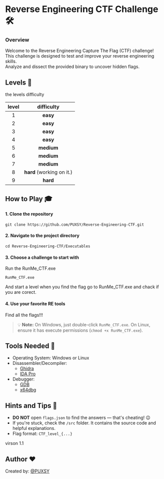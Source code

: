 # Reverse Engineering CTF Challenge 🛠️

### Overview
Welcome to the Reverse Engineering Capture The Flag (CTF) challenge!  
This challenge is designed to test and improve your reverse engineering skills.  
Analyze and dissect the provided binary to uncover hidden flags.

## Levels 📜
the levels difficulty

|level     |difficulty     | 
|:----------:|:-------------:| 
| 1 |  **easy**|
| 2 |  **easy**|
| 3 |  **easy**|
| 4 |  **easy**|
| 5 | **medium**|
| 6 | **medium**|
| 7 | **medium**|
| 8 | **hard** (working on it.)|
| 9 | **hard**|



## How to Play 🎓
#### 1. Clone the repository
```
git clone https://github.com/PUXSY/Reverse-Engineering-CTF.git
```
#### 2.  Navigate to the project directory
```
cd Reverse-Engineering-CTF/Executables
```
#### 3.  Choose a challenge to start with
Run the RunMe_CTF.exe
```
RunMe_CTF.exe
```
And start a level when you find the flag go to RunMe_CTF.exe and chack if you are corect.
#### 4.  Use your favorite RE tools
Find all the flags!!!

> 💡 **Note:** On Windows, just double-click `RunMe_CTF.exe`. On Linux, ensure it has execute permissions (`chmod +x RunMe_CTF.exe`).

## Tools Needed 🔧
- Operating System: Windows or Linux
- Disassembler/Decompiler:  
  - [Ghidra](https://github.com/NationalSecurityAgency/ghidra/)  
  - [IDA Pro](https://hex-rays.com/ida-pro/)  
- Debugger:  
  - [GDB](https://www.gnu.org/software/gdb/)  
  - [x64dbg](https://x64dbg.com/)

## Hints and Tips 🚀
- **DO NOT** open `flags.json` to find the answers — that's cheating! 😉
- If you're stuck, check the `/src` folder. It contains the source code and helpful explanations.
- Flag format:  `CTF_level_{...}`

virson 1.1
## Author ❤️
Created by: [@PUXSY](https://github.com/PUXSY)
